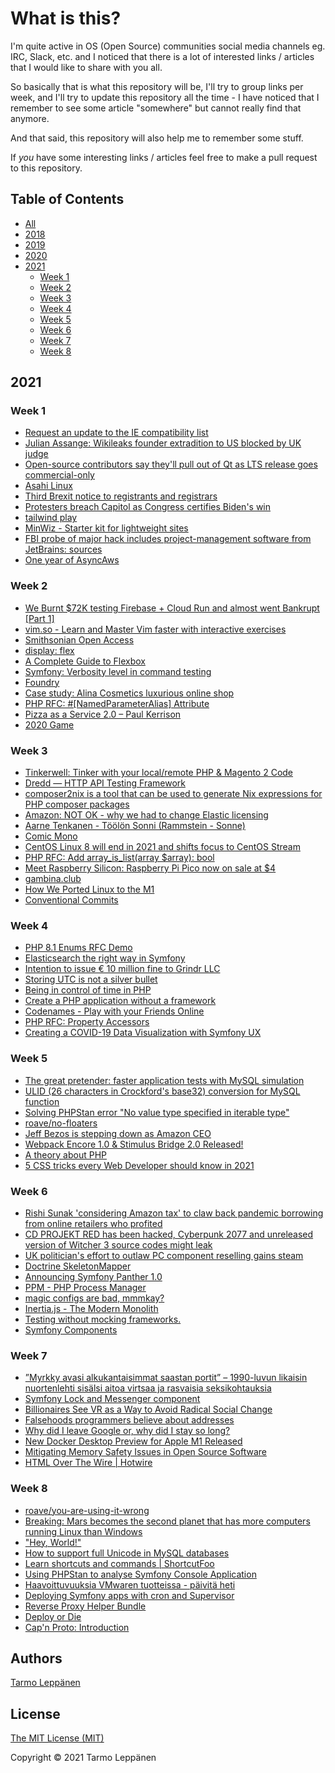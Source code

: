 # What is this?

I'm quite active in OS (Open Source) communities social media channels eg. IRC, Slack, etc. and I 
noticed that there is a lot of interested links / articles that I would like to share with you all.

So basically that is what this repository will be, I'll try to group links per week, and I'll try to
update this repository all the time - I have noticed that I remember to see some article "somewhere"
but cannot really find that anymore.

And that said, this repository will also help me to remember some stuff.

If _you_ have some interesting links / articles feel free to make a pull request to this repository.

## Table of Contents

  * [All](all.md)
  * [2018](2018.md)
  * [2019](2019.md)
  * [2020](2020.md)
  * [2021](#2021)
     * [Week 1](#week-1)
     * [Week 2](#week-2)
     * [Week 3](#week-3)
     * [Week 4](#week-4)
     * [Week 5](#week-5)
     * [Week 6](#week-6)
     * [Week 7](#week-7)
     * [Week 8](#week-8)

## 2021

### Week 1

 - [Request an update to the IE compatibility list](https://docs.microsoft.com/en-us/microsoft-edge/web-platform/ie-to-microsoft-edge-redirection#request-an-update-to-the-ie-compatibility-list)
 - [Julian Assange: Wikileaks founder extradition to US blocked by UK judge](https://www.bbc.com/news/uk-55528241)
 - [Open-source contributors say they'll pull out of Qt as LTS release goes commercial-only](https://www.theregister.com/2021/01/05/qt_lts_goes_commercial_only/)
 - [Asahi Linux](https://asahilinux.org/)
 - [Third Brexit notice to registrants and registrars](https://eurid.eu/en/news/third-brexit-notice-to-registrants-and-registrars/)
 - [Protesters breach Capitol as Congress certifies Biden's win](https://edition.cnn.com/politics/live-news/congress-electoral-college-vote-count-2021/h_827fbc8cf8d03aba895c3a2f858d12ec)
 - [tailwind play](https://play.tailwindcss.com/jaeBbVOLzz?size=1050x866)
 - [MinWiz - Starter kit for lightweight sites](https://minwiz.com/)
 - [FBI probe of major hack includes project-management software from JetBrains: sources](https://www.reuters.com/article/us-global-cyber-jetbrains/fbi-probe-of-major-hack-includes-project-management-software-from-jetbrains-sources-idUSKBN29B2RR)
 - [One year of AsyncAws](https://developer.happyr.com/one-year-async-aws)

### Week 2

 - [We Burnt $72K testing Firebase + Cloud Run and almost went Bankrupt [Part 1]](https://blog.tomilkieway.com/72k-1/)
 - [vim.so - Learn and Master Vim faster with interactive exercises](https://www.vim.so/)
 - [Smithsonian Open Access](https://www.si.edu/openaccess)
 - [display: flex](https://flexbox.help/)
 - [A Complete Guide to Flexbox](https://css-tricks.com/snippets/css/a-guide-to-flexbox/)
 - [Symfony: Verbosity level in command testing](https://matok.me.uk/8/symfony-verbosity-level-in-command-testing)
 - [Foundry](https://github.com/zenstruck/foundry)
 - [Case study: Alina Cosmetics luxurious online shop](https://netgen.io/blog/case-study-alina-cosmetics-luxurious-online-shop)
 - [PHP RFC: #[NamedParameterAlias] Attribute](https://wiki.php.net/rfc/named_parameter_alias_attribute)
 - [Pizza as a Service 2.0 – Paul Kerrison](http://www.paulkerrison.co.uk/random/pizza-as-a-service-2-0)
 - [2020 Game](https://2020game.io/)

### Week 3

 - [Tinkerwell: Tinker with your local/remote PHP & Magento 2 Code](https://blog.magepsycho.com/tinkerwell-tinker-with-your-local-remote-php-magento-2-code/)
 - [Dredd — HTTP API Testing Framework](https://dredd.id)
 - [composer2nix is a tool that can be used to generate Nix expressions for PHP composer packages](https://github.com/svanderburg/composer2nix)
 - [Amazon: NOT OK - why we had to change Elastic licensing](https://www.elastic.co/blog/why-license-change-AWS)
 - [Aarne Tenkanen - Töölön Sonni (Rammstein - Sonne)](https://www.youtube.com/watch?v=bmadWAuaRhs)
 - [Comic Mono](https://dtinth.github.io/comic-mono-font/)
 - [CentOS Linux 8 will end in 2021 and shifts focus to CentOS Stream](https://www.cyberciti.biz/linux-news/centos-linux-8-will-end-in-2021-and-shifts-focus-to-centos-stream/)
 - [PHP RFC: Add array_is_list(array $array): bool](https://wiki.php.net/rfc/is_list)
 - [Meet Raspberry Silicon: Raspberry Pi Pico now on sale at $4](https://www.raspberrypi.org/blog/raspberry-pi-silicon-pico-now-on-sale/)
 - [gambina.club](https://gambina.club/)
 - [How We Ported Linux to the M1](https://corellium.com/blog/linux-m1)
 - [Conventional Commits](https://www.conventionalcommits.org/en/v1.0.0/)

### Week 4

 - [PHP 8.1 Enums RFC Demo](https://tysonandre.github.io/php-rfc-demo/enums/)
 - [Elasticsearch the right way in Symfony](https://jolicode.com/blog/elasticsearch-the-right-way-in-symfony)
 - [Intention to issue € 10 million fine to Grindr LLC](https://www.datatilsynet.no/en/news/2021/intention-to-issue--10-million-fine-to-grindr-llc2/)
 - [Storing UTC is not a silver bullet](https://codeblog.jonskeet.uk/2019/03/27/storing-utc-is-not-a-silver-bullet/)
 - [Being in control of time in PHP](https://blog.frankdejonge.nl/being-in-control-of-time-in-php/)
 - [Create a PHP application without a framework](https://github.com/PatrickLouys/no-framework-tutorial)
 - [Codenames - Play with your Friends Online](https://codenames.game/)
 - [PHP RFC: Property Accessors](https://wiki.php.net/rfc/property_accessors)
 - [Creating a COVID-19 Data Visualization with Symfony UX](https://dev.to/qferrer/creating-a-covid-19-data-visualization-with-symfony-ux-chart-js-2khj)

### Week 5

 - [The great pretender: faster application tests with MySQL simulation](https://medium.com/vimeo-engineering-blog/the-great-pretender-faster-application-tests-with-mysql-simulation-26250f13d251)
 - [ULID (26 characters in Crockford's base32) conversion for MySQL function](https://gist.github.com/kenji4569/47ce8bbd6bef7b85ba1f97e018f34cf3)
 - [Solving PHPStan error "No value type specified in iterable type"](https://phpstan.org/blog/solving-phpstan-no-value-type-specified-in-iterable-type)
 - [roave/no-floaters](https://github.com/Roave/no-floaters)
 - [Jeff Bezos is stepping down as Amazon CEO](https://www.businessinsider.com/jeff-bezos-to-step-down-as-amazon-ceo-2021-2)
 - [Webpack Encore 1.0 & Stimulus Bridge 2.0 Released!](https://symfony.com/blog/webpack-encore-1-0-and-stimulus-bridge-2-0-released)
 - [A theory about PHP](https://www.commitstrip.com/en/2021/02/03/a-theory-about-php/)
 - [5 CSS tricks every Web Developer should know in 2021](https://www.youtube.com/watch?v=wfaDzSL6ll0)

### Week 6

 - [Rishi Sunak 'considering Amazon tax' to claw back pandemic borrowing from online retailers who profited](https://news.sky.com/story/rishi-sunak-considering-amazon-tax-to-claw-back-pandemic-borrowing-from-online-retailers-who-profited-12211857)
 - [CD PROJEKT RED has been hacked, Cyberpunk 2077 and unreleased version of Witcher 3 source codes might leak](https://videocardz.com/newz/cd-projekt-red-has-been-hacked-cyberpunk-2077-and-unreleased-version-of-witcher-3-source-codes-might-leak)
 - [UK politician's effort to outlaw PC component reselling gains steam](https://www.pcgamer.com/uk-politicians-effort-to-outlaw-pc-component-reselling-gains-steam/)
 - [Doctrine SkeletonMapper](https://github.com/doctrine/skeleton-mapper/)
 - [Announcing Symfony Panther 1.0](https://symfony.com/blog/announcing-symfony-panther-1-0)
 - [PPM - PHP Process Manager](https://github.com/php-pm/php-pm)
 - [magic configs are bad, mmmkay?](https://gist.github.com/adrian-enspired/2e03b01fcfff54151864)
 - [Inertia.js - The Modern Monolith](https://inertiajs.com/)
 - [Testing without mocking frameworks.](https://blog.frankdejonge.nl/testing-without-mocking-frameworks/)
 - [Symfony Components](https://sf-components.vercel.app/)

### Week 7

 - [”Myrkky avasi alkukantaisimmat saastan portit” – 1990-luvun likaisin nuortenlehti sisälsi aitoa virtsaa ja rasvaisia seksikohtauksia](https://yle.fi/aihe/artikkeli/2021/02/13/myrkky-avasi-alkukantaisimmat-saastan-portit-1990-luvun-likaisin-nuortenlehti)
 - [Symfony Lock and Messenger component](https://developer.happyr.com/symfony-lock-and-messenger-component)
 - [Billionaires See VR as a Way to Avoid Radical Social Change](https://www.wired.com/story/billionaires-use-vr-avoid-social-change/)
 - [Falsehoods programmers believe about addresses](https://www.mjt.me.uk/posts/falsehoods-programmers-believe-about-addresses/)
 - [Why did I leave Google or, why did I stay so long?](https://paygo.media/p/25171)
 - [New Docker Desktop Preview for Apple M1 Released](https://www.docker.com/blog/new-docker-desktop-preview-for-apple-m1-released/)
 - [Mitigating Memory Safety Issues in Open Source Software](https://security.googleblog.com/2021/02/mitigating-memory-safety-issues-in-open.html)
 - [HTML Over The Wire | Hotwire](https://hotwire.dev/)

### Week 8

 - [roave/you-are-using-it-wrong](https://github.com/Roave/you-are-using-it-wrong)
 - [Breaking: Mars becomes the second planet that has more computers running Linux than Windows](https://twitter.com/mikko/status/1362763793042972673)
 - ["Hey, World!"](https://world.hey.com/jason/hey-world-b02a6f2e)
 - [How to support full Unicode in MySQL databases](https://mathiasbynens.be/notes/mysql-utf8mb4)
 - [Learn shortcuts and commands | ShortcutFoo](https://www.shortcutfoo.com/)
 - [Using PHPStan to analyse Symfony Console Application](https://jolicode.com/blog/using-phpstan-to-analyse-symfony-console-application)
 - [Haavoittuvuuksia VMwaren tuotteissa - päivitä heti](https://www.kyberturvallisuuskeskus.fi/fi/haavoittuvuuksia-vmwaren-tuotteissa-paivita-heti)
 - [Deploying Symfony apps with cron and Supervisor](https://locastic.com/blog/deploying-symfony-apps-with-cron-and-supervisor/)
 - [Reverse Proxy Helper Bundle](https://github.com/ecphp/reverse-proxy-helper-bundle)
 - [Deploy or Die](https://www.deployordie.com/)
 - [Cap'n Proto: Introduction](https://capnproto.org/)

## Authors

[Tarmo Leppänen](https://github.com/tarlepp)

## License

[The MIT License (MIT)](LICENSE)

Copyright © 2021 Tarmo Leppänen
